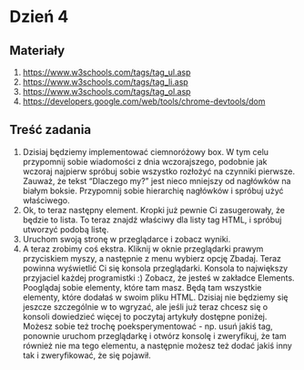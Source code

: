# Dzień 4

## Materiały

1. https://www.w3schools.com/tags/tag_ul.asp
2. https://www.w3schools.com/tags/tag_li.asp
3. https://www.w3schools.com/tags/tag_ol.asp
4. https://developers.google.com/web/tools/chrome-devtools/dom


## Treść zadania


1. Dzisiaj będziemy implementować ciemnoróżowy box. W tym celu przypomnij sobie wiadomości z dnia wczorajszego, podobnie jak wczoraj najpierw spróbuj sobie wszystko rozłożyć na czynniki pierwsze. Zauważ, że tekst “Dlaczego my?” jest nieco mniejszy od nagłówków na białym boksie. Przypomnij sobie hierarchię nagłówków i spróbuj użyć właściwego.
2. Ok, to teraz następny element. Kropki już pewnie Ci zasugerowały, że będzie to lista. To teraz znajdź właściwy dla listy tag HTML, i spróbuj utworzyć podobą listę.
3. Uruchom swoją stronę w przeglądarce i zobacz wyniki.  
4. A teraz zrobimy coś ekstra. Kliknij w oknie przeglądarki prawym przyciskiem myszy, a następnie z menu wybierz opcję Zbadaj. Teraz powinna wyświetlić Ci się konsola przeglądarki. 
   Konsola to największy przyjaciel każdej programistki :) 
   Zobacz, że jesteś w zakładce Elements. Pooglądaj sobie elementy, które tam masz. Będą tam wszystkie elementy, które dodałaś w swoim pliku HTML.
   Dzisiaj nie będziemy się jeszcze szczególnie w to wgryzać, ale jeśli już teraz chcesz się o konsoli dowiedzieć więcej to poczytaj artykuły dostępne poniżej. Możesz sobie też trochę poeksperymentować - np. usuń jakiś tag, ponownie uruchom przeglądarkę i otwórz konsolę i zweryfikuj, że tam również nie ma tego elementu,  a następnie możesz też dodać jakiś inny tak i zweryfikować, że się pojawił.